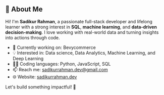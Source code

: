 ## 👤 About Me

Hi! I'm **Sadikur Rahman**, a passionate full-stack developer and lifelong learner with a strong interest in **SQL**, **machine learning**, and **data-driven decision-making**. I love working with real-world data and turning insights into actions through code.

- 🔭 Currently working on: Bevycommerce
- 💡 Interested in: Data science, Data Analytics, Machine Learning, and Deep Learning
- 👨‍💻 Coding languages: Python, JavaScript, SQL
- 📫 Reach me: [sadikurrahman.dev@gmail.com](mailto:sadikurrahman.rahman@bevycommerce.com)
- 🌐 Website: [sadikurrahman.dev](https://sadik112.github.io/)

Let's build something impactful! 🚀
